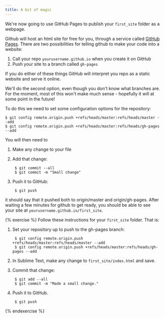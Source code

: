 ```yaml
---
title: A bit of magic
---
```


We're now going to use GitHub Pages to publish your `first_site` folder as a webpage.

Github will host an html site for free for you, through a service called [GitHub Pages](http://pages.github.com/). There are two possibilities for telling github to make your code into a website:

1. Call your repo `yourusername.github.io` when you create it on GitHub
2. Push your site to a branch called `gh-pages`

If you do either of these things GitHub will interpret you repo as a static website and serve it online.

We'll do the second option, even though you don't know what branches are. For the moment, most of this won't make much sense - hopefully it will at some point in the future!

To do this we need to set some configuration options for the repository:

    $ git config remote.origin.push +refs/heads/master:refs/heads/master --add
    $ git config remote.origin.push +refs/heads/master:refs/heads/gh-pages --add

You will then need to

1. Make any change to your file
2. Add that change:

        $ git commit --all
        $ git commit -m "Small change"

3. Push it to GitHub:

        $ git push

it should say that it pushed both to origin/master and origin/gh-pages. After waiting a few minutes for github to get ready, you should be able to see your site at `yourusername.github.io/first_site`.

{% exercise %}
Follow these instructions for your `first_site` folder. That is:

1. Set your repository up to push to the gh-pages branch:

        $ git config remote.origin.push +refs/heads/master:refs/heads/master --add
        $ git config remote.origin.push +refs/heads/master:refs/heads/gh-pages --add

2. In Sublime Text, make any change to `first_site/index.html` and save. 
3. Commit that change:

        $ git add --all
        $ git commit -m "Made a small change."

4. Push it to GitHub.

        $ git push

{% endexercise %}


